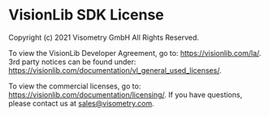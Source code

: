 # VisionLib SDK License

Copyright (c) 2021 Visometry GmbH
All Rights Reserved.

To view the VisionLib Developer Agreement, go to: https://visionlib.com/la/.
3rd party notices can be found under: https://visionlib.com/documentation/vl_general_used_licenses/.

To view the commercial licenses, go to: https://visionlib.com/documentation/licensing/.
If you have questions, please contact us at sales@visometry.com.
